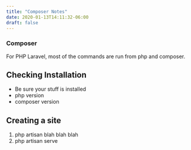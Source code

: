 ```yaml
---
title: "Composer Notes"
date: 2020-01-13T14:11:32-06:00
draft: false
---
```


### Composer

For PHP Laravel, most of the commands are run from php and composer.

## Checking Installation

* Be sure your stuff is installed
* php version
* composer version

## Creating a site

1. php artisan blah blah blah
1. php artisan serve
